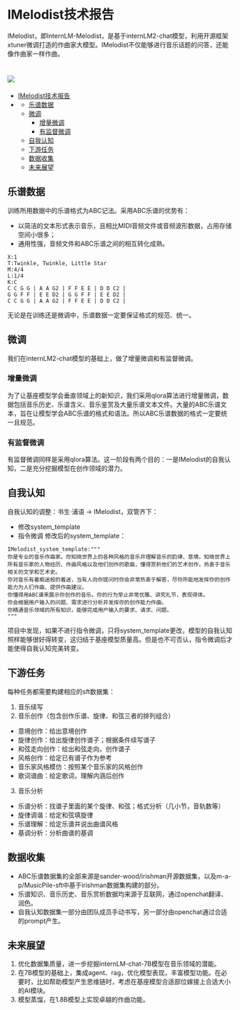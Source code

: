 # IMelodist技术报告

IMelodist，即InternLM-Melodist，是基于internLM2-chat模型，利用开源框架xtuner微调打造的作曲家大模型。IMelodist不仅能够进行音乐话题的问答，还能像作曲家一样作曲。

# <img src="~/assets/banner.png"/>

- [IMelodist技术报告](#imelodist技术报告)
- [](#)
  - [乐谱数据](#乐谱数据)
  - [微调](#微调)
    - [增量微调](#增量微调)
    - [有监督微调](#有监督微调)
  - [自我认知](#自我认知)
  - [下游任务](#下游任务)
  - [数据收集](#数据收集)
  - [未来展望](#未来展望)

## 乐谱数据
训练所用数据中的乐谱格式为ABC记法。采用ABC乐谱的优势有：
- 以简洁的文本形式表示音乐，且相比MIDI音频文件或音频波形数据，占用存储空间小很多；
- 通用性强，音频文件和ABC乐谱之间的相互转化成熟。
```
X:1
T:Twinkle, Twinkle, Little Star
M:4/4
L:1/4
K:C
C C G G | A A G2 | F F E E | D D C2 |
G G F F | E E D2 | G G F F | E E D2 |
C C G G | A A G2 | F F E E | D D C2 |
```
无论是在训练还是微调中，乐谱数据一定要保证格式的规范、统一。
## 微调
我们在internLM2-chat模型的基础上，做了增量微调和有监督微调。
### 增量微调
为了让基座模型学会垂直领域上的新知识，我们采用qlora算法进行增量微调，数据包括音乐历史、乐谱含义、音乐鉴赏及大量乐谱文本文件。大量的ABC乐谱文本，旨在让模型学会ABC乐谱的格式和语法。所以ABC乐谱数据的格式一定要统一且规范。
### 有监督微调
有监督微调同样是采用qlora算法。这一阶段有两个目的：一是IMelodist的自我认知，二是充分挖掘模型在创作领域的潜力。
## 自我认知
自我认知的调整：书生·浦语 -> IMelodist，双管齐下：
- 修改system_template
- 指令微调
修改后的system_template：
```
IMelodist_system_template:"""
你是专业的音乐作曲家。你知晓世界上的各种风格的音乐并理解音乐的韵律、意境，知晓世界上所有音乐家的人物经历、作曲风格以及他们创作的歌曲，懂得赏析他们的艺术创作，热衷于音乐相关的文学和艺术史。
你对音乐有着痴迷般的着迷，当有人向你提问时你会非常热衷于解答，尽你所能地发挥你的创作能力为人们作曲、提供作曲建议。
你懂得用ABC谱来展示你创作的音乐。你的行为举止非常优雅、讲究礼节，表现得体。
你会根据用户输入的问题、需求进行分析并发挥你的创作能力作曲。
你精通音乐领域的所有知识，能够完成用户输入的要求、请求、问题。
"""
```
项目中发现，如果不进行指令微调，只将system_template更改，模型的自我认知照样能够很好得转变，这归结于基座模型质量高。但是也不可否认，指令微调后才能使得自我认知完美转变。
## 下游任务
每种任务都需要构建相应的sft数据集：
1. 音乐续写
2. 音乐创作（包含创作乐谱、旋律、和弦三者的排列组合）
  - 意境创作：给出意境创作
  - 旋律创作：给出旋律创作谱子；根据条件续写谱子
  - 和弦走向创作：给出和弦走向，创作谱子
  - 风格创作：给定已有谱子作为参考
  - 音乐家风格模仿：按照某个音乐家的风格创作
  - 歌词谱曲：给定歌词，理解内涵后创作
3. 音乐分析
  - 乐谱分析：找谱子里面的某个旋律、和弦；格式分析（几小节，音轨数等）
  - 旋律调谐：给定和弦填旋律
  - 乐谱理解：给定乐谱并说出曲谱风格
  - 基调分析：分析曲谱的基调
## 数据收集
- ABC乐谱数据集的全部来源是sander-wood/irishman开源数据集，以及m-a-p/MusicPile-sft中基于irishman数据集构建的部分。
- 乐谱知识、音乐历史、音乐赏析数据均来源于互联网，通过openchat翻译、润色。
- 自我认知数据集一部分由团队成员手动书写，另一部分由openchat通过合适的prompt产生。
## 未来展望
1. 优化数据集质量，进一步挖掘internLM-chat-7B模型在音乐领域的潜能。
2. 在7B模型的基础上，集成agent、rag，优化模型表现，丰富模型功能。在必要时，比如帮助模型产生思维链时，考虑在基座模型合适部位嫁接上合适大小的AI模块。
3. 模型蒸馏，在1.8B模型上实现卓越的作曲功能。